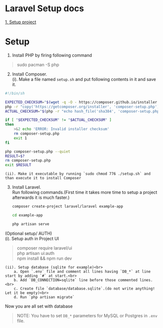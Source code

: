 # Laravel Setup docs
[1. Setup project](#setup)
	



# Setup

1. Install PHP by firing following command
>sudo pacman -S php

2. Install Composer. <br>
	(i). Make a file named `setup.sh` and put following contents in it and save it.

```sh
#!/bin/sh

EXPECTED_CHECKSUM="$(wget -q -O - https://composer.github.io/installer.sig)"
php -r "copy('https://getcomposer.org/installer', 'composer-setup.php');"
ACTUAL_CHECKSUM="$(php -r "echo hash_file('sha384', 'composer-setup.php');")"

if [ "$EXPECTED_CHECKSUM" != "$ACTUAL_CHECKSUM" ]
then
    >&2 echo 'ERROR: Invalid installer checksum'
    rm composer-setup.php
    exit 1
fi

php composer-setup.php --quiet
RESULT=$?
rm composer-setup.php
exit $RESULT
```
	(ii). Make it executable by running `sudo chmod 776 ./setup.sh` and than execute it to install Composer

 3. Install Laravel. <br>
 	Run following commands.(First time it takes more time to setup a project afterwards it is much faster.)
 	```sh
 	composer create-project laravel/laravel example-app

	cd example-app

	php artisan serve
 	```
   (Optional setup/ AUTH)<br>
	(i). Setup auth in Project UI
>composer require laravel/ui<br>
>php artisan ui:auth <br>
>npm install && npm run dev

	(ii). Setup database (sqlite for example)<br>
		a. Open `.env` file and comment all lines having `DB_*` at line start by adding `#` at start.<br>
		b. Add `DB_CONNECTION=sqlite` line before those commented lines.  <br>
		c. Create file `database/database.sqlite`.(do not write anything! Let it be empty)<br>
		d. Run `php artisan migrate`

Now you are all set with database
>NOTE: You have to set `DB_*` parameters for MySQL or Postgres in `.env` file.



